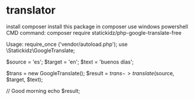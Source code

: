 # translator
install composer
install this package in composer use windows powershell
CMD command:
composer require statickidz/php-google-translate-free

Usage:
require_once ('vendor/autoload.php');
use \Statickidz\GoogleTranslate;

$source = 'es';
$target = 'en';
$text = 'buenos días';

$trans = new GoogleTranslate();
$result = $trans->translate($source, $target, $text);

// Good morning
echo $result;
